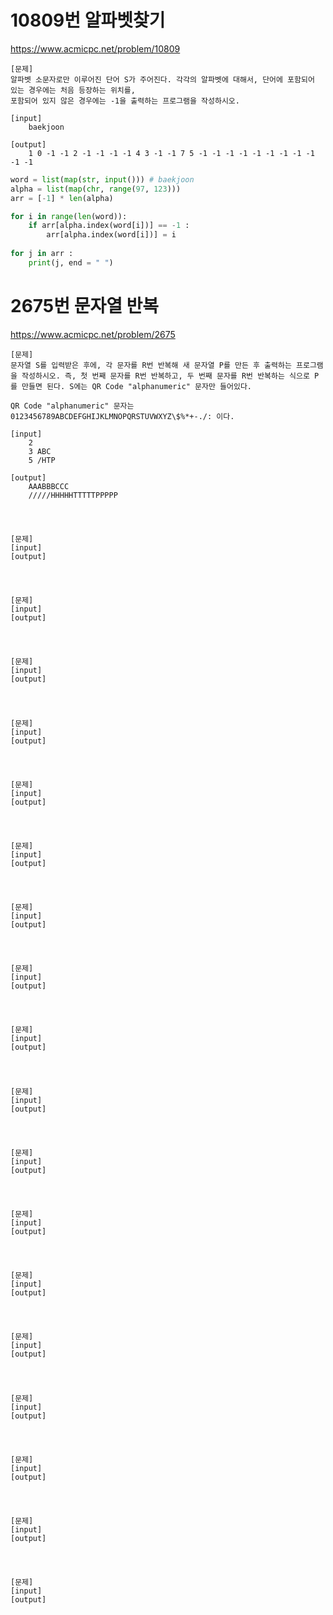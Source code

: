 # 10809번 알파벳찾기
https://www.acmicpc.net/problem/10809
~~~
[문제] 
알파벳 소문자로만 이루어진 단어 S가 주어진다. 각각의 알파벳에 대해서, 단어에 포함되어 있는 경우에는 처음 등장하는 위치를, 
포함되어 있지 않은 경우에는 -1을 출력하는 프로그램을 작성하시오.

[input]
    baekjoon

[output]
    1 0 -1 -1 2 -1 -1 -1 -1 4 3 -1 -1 7 5 -1 -1 -1 -1 -1 -1 -1 -1 -1 -1 -1
~~~
~~~python
word = list(map(str, input())) # baekjoon
alpha = list(map(chr, range(97, 123)))
arr = [-1] * len(alpha)

for i in range(len(word)):
    if arr[alpha.index(word[i])] == -1 :
        arr[alpha.index(word[i])] = i
    
for j in arr :
    print(j, end = " ")
~~~

# 2675번 문자열 반복
https://www.acmicpc.net/problem/2675
~~~
[문제]
문자열 S를 입력받은 후에, 각 문자를 R번 반복해 새 문자열 P를 만든 후 출력하는 프로그램을 작성하시오. 즉, 첫 번째 문자를 R번 반복하고, 두 번째 문자를 R번 반복하는 식으로 P를 만들면 된다. S에는 QR Code "alphanumeric" 문자만 들어있다.

QR Code "alphanumeric" 문자는 0123456789ABCDEFGHIJKLMNOPQRSTUVWXYZ\$%*+-./: 이다.

[input]
    2
    3 ABC
    5 /HTP

[output]
    AAABBBCCC
    /////HHHHHTTTTTPPPPP
~~~
~~~python

~~~

# 
~~~
[문제]
[input]
[output]
~~~
~~~python

~~~

# 
~~~
[문제]
[input]
[output]
~~~
~~~python

~~~

# 
~~~
[문제]
[input]
[output]
~~~
~~~python

~~~

# 
~~~
[문제]
[input]
[output]
~~~
~~~python

~~~

# 
~~~
[문제]
[input]
[output]
~~~
~~~python

~~~

# 
~~~
[문제]
[input]
[output]
~~~
~~~python

~~~

# 
~~~
[문제]
[input]
[output]
~~~
~~~python

~~~

# 
~~~
[문제]
[input]
[output]
~~~
~~~python

~~~

# 
~~~
[문제]
[input]
[output]
~~~
~~~python

~~~

# 
~~~
[문제]
[input]
[output]
~~~
~~~python

~~~

# 
~~~
[문제]
[input]
[output]
~~~
~~~python

~~~

# 
~~~
[문제]
[input]
[output]
~~~
~~~python

~~~

# 
~~~
[문제]
[input]
[output]
~~~
~~~python

~~~

# 
~~~
[문제]
[input]
[output]
~~~
~~~python

~~~

# 
~~~
[문제]
[input]
[output]
~~~
~~~python

~~~

# 
~~~
[문제]
[input]
[output]
~~~
~~~python

~~~

# 
~~~
[문제]
[input]
[output]
~~~
~~~python

~~~

# 
~~~
[문제]
[input]
[output]
~~~
~~~python

~~~
